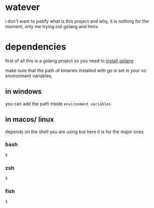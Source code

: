 # watever
i don't want to justify what is this project and why, it is nothing for the moment,
only me trying out golang and htmx

# dependencies
first of all this is a golang project so you need to [install golang](https://go.dev/dl/) 

make sure that the path of binaries installed with go is set in your os environment variables,

## in windows
you can add the path inside `environment variables`

## in macos/ linux
depends on the shell you are using but here it is for the major ones
### bash
```bash
$ 

```
### zsh
```zsh
$ 

```
### fish
```fish
$ 

```

